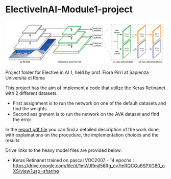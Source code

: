 # ElectiveInAI-Module1-project

![photo_name](images/retinanet.png)

Project folder for Elective in AI 1, held by prof. Fiora Pirri at Sapienza Università di Roma

This project has the aim of implement a code that utilize the Keras Retinanet with 2 different datasets. 
- First assignment is to run the network on one of the default datasets and find the weights
- Second assignment is to run the network on the AVA dataset and find the error

In the [report pdf file](Project_Report.pdf) you can find a detailed description of the work done, with explainations on the procedure, the implementation choices and the results 


Drive links to the heavy model files are provided below:

- Keras Retinanet trained on pascal VOC2007 - 14 epochs : https://drive.google.com/file/d/1mWJRmjI56Rg_ev7mRQCGu6SPXG80_oXS/view?usp=sharing

